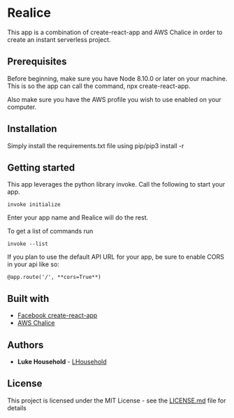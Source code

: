 # Realice

This app is a combination of create-react-app and AWS Chalice in order to create an instant serverless project.

## Prerequisites

Before beginning, make sure you have Node 8.10.0 or later on your machine. This is so the app can call the command, npx create-react-app.

Also make sure you have the AWS profile you wish to use enabled on your computer.

## Installation

Simply install the requirements.txt file using pip/pip3 install -r

## Getting started

This app leverages the python library invoke. Call the following to start your app.

```
invoke initialize
```

Enter your app name and Realice will do the rest.

To get a list of commands run

```
invoke --list
```

If you plan to use the default API URL for your app, be sure to enable CORS in your api like so:

```
@app.route('/', **cors=True**)
```

## Built with

* [Facebook create-react-app](https://github.com/facebook/create-react-app)
* [AWS Chalice](https://github.com/aws/chalice)

## Authors

* **Luke Household** - [LHousehold](https://github.com/LHousehold)

## License

This project is licensed under the MIT License - see the [LICENSE.md](LICENSE.md) file for details
